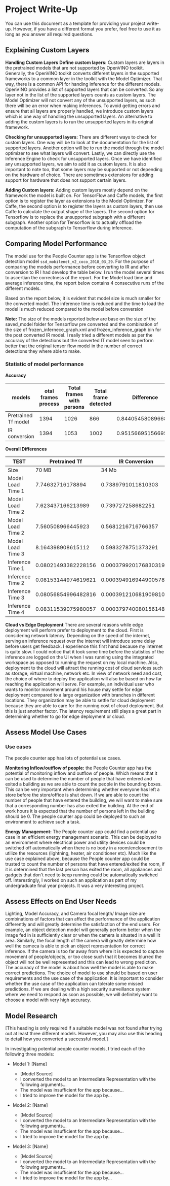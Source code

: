 # Project Write-Up

You can use this document as a template for providing your project write-up. However, if you
have a different format you prefer, feel free to use it as long as you answer all required
questions.

## Explaining Custom Layers

**Handling Custom Layers**
**Define custom layers:** 
Custom layers are layers in the pretrained models that are not supported by OpenVINO toolkit. Generally, the OpenVINO toolkit converts different layers in the supported frameworks to a common layer in the toolkit with the Model Optimizer. That way, there is a common API for handing inference for the different models. OpenVINO provides a list of supported layers that can be converted. So any layer not in the list of the supported layers counts as custom layers. The Model Optimizer will not convert any of the unsupported layers, as such there will be an error when making inferences. To avoid getting errors and ensure that all layers are properly handled, we introduce custom layers which is one way of handling the unsupported layers. An alternative to adding the custom layers is to run the unsupported layers in its original framework.

**Checking for unsupported layers:**
There are different ways to check for custom layers. One way will be to look at the documentation for the list of supported layers. Another option will be to run the model through the model optimizer to see what layers will convert. Lastly, we can directly use the Inference Engine to check for unsupported layers. Once we have identified any unsupported layers, we aim to add it as custom layers. It is also important to note too, that some layers may be supported or not depending on the hardware of choice. There are sometimes extensions for adding support for hardware that does not support certain layers.

**Adding Custom layers:**
Adding custom layers mostly depend on the framework the model is built on. For TensorFlow and Caffe models, the first option is to register the layer as extensions to the Model Optimizer. For Caffe, the second option is to register the layers as custom layers, then use Caffe to calculate the output shape of the layers. The second option for Tensorflow is to replace the unsupported subgraph with a different subgraph. Another option for Tensorflow is to actually offload the computation of the subgraph to Tensorflow during inference.


## Comparing Model Performance

The model use for the People Counter app is the Tensorflow object detection model `ssd_mobilenet_v2_coco_2018_03_29`. For the purpose of comparing the models performance before converting to IR and after conversion to IR I had develop the table below. I run the model several times to ascertian the correctness of the report. For the Model load time and average inference time, the report below contains 4 consecutive runs of the different models.

Based on the report below, it is evident that model size is much smaller for the converted model. The inference time is reduced and the time to load the model is much reduced compared to the model before conversion

**Note:** The size of the models reported below are base on the size of the saved_model folder for Tensorflow pre converted and the combination of the size of frozen_infernece_graph.xml and frozen_inference_graph.bin for the post converted IR model.
I really tried a different models as per the accuracy of the detections but the converted IT model seen to perform better that the original tensor flow model in the number of correct detections they where able to make.

### Statistic of model performance

**Accuracy**

| models               |  otal frames process | Total frames with persons  | Total frame detected | Difference                |
|----------------------|----------------------|----------------------------|----------------------|---------------------------|
| Pretrained Tf model  | 1394                 | 1026                       | 866                  | 0.8440545808966862        |
| IR conversion        | 1394                 | 1053                       | 1002                 | 0.9515669515669516        |


**Overall Differences**

|  TEST                | Pretrained Tf                    | IR Conversion                          | Difference                        |
|----------------------|----------------------------------|----------------------------------------|-----------------------------------|
| Size                 | 70 MB                            | 34 Mb                                  | 40 Mb                             |
| Model Load Time 1    | 7.74632716178894                 | 0.7389791011810303                     | 7.007348060607869                 |
| Model Load Time 2    | 7.623437166213989                | 0.739727258682251                      | 6.883709907531738                 |
| Model Load Time 2    | 7.560508966445923                | 0.5681216716766357                     | 6.992387294769287                 |
| Model Load Time 3    | 8.164398908615112                | 0.5983278751373291                     | 7.566071033477783                 |
| Inference Time 1     | 0.08021493382228156              | 0.0003799201768303191                  | 0.07983501364545124               |
| Inference Time 2     | 0.08153144974619621              | 0.0003949169449005784                  | 0.08113653280129562               |
| Inference Time 3     | 0.08056854996482816              | 0.00039121068190981016                 | 0.08017733928291836               |
| Inference Time 4     | 0.08311539075980057              | 0.0003797400801561484                  | 0.08273565067964442               |


**Cloud vs Edge Deployment**
There are several reasons while edge deployment will perform prefer to deployment to the cloud. First is considering network latency. Depending on the speed of the internet, serving an inference request over the internet will introduce some delay before users get feedback. I experience this first hand because my internet is quite slow. I could notice that it took some time before the statistics of the inference are logged on the UI when I was running using the integrated workspace as opposed to running the request on my local machine. Also, deployment to the cloud will attract  the running cost of cloud services such as storage, virtual machine, network etc. In view of network need and cost, the choice of where to deploy the application will also be based on how far reaching the application will serve. For example, an individual user who wants to monitor movement around his house may settle for edge deployment compared to a large organization with branches in different locations. They organization may be able to settle for cloud deployment because they are able to care for the running cost of cloud deployment. But this is just another factor. The latency requirement still plays a great part in determining whether to go for edge deployment or cloud.


## Assess Model Use Cases

### Use cases
The people counter app has lots of potential use cases.

**Monitoring Inflow/outflow of people:**
the People Counter app has the potential of monitoring inflow and outflow of people. Which means that it can be used to determine the number of people that have entered and exited a building as we are able to count the people in the bounding boxes. This can be very important when determining whether everyone has left a store before the store/office is shut down. If we are able to count the number of people that have entered the building, we will want to make sure that a corresponding  number has also exited the building. At the end of work hours it is expected that the number of persons left in the building should be 0. The people counter app could be deployed to such an environment to achieve such a task.

**Energy Management:**
The People counter app could find a potential use case in an efficient energy management scenario. This can be deployed to an environment where electrical power and utility devices could be switched off automatically when there is no body in a room/enclosement to utilize the resources (lightning, heater, air conditioner etc). Much like the use case explained above, because the People counter app could be trusted to count the number of persons that have entered/exited the room, if it is  determined that the last person has exited the room, all appliances and gadgets that don't need to keep running could be automatically switched off. Interestingly, I worked on such an application as part of my undergraduate final year projects. It was a very interesting project.

## Assess Effects on End User Needs

Lighting, Model Accuracy, and Camera focal length/ Image size are combinations of factors that can affect the performance of the application differently and will greatly determine the satisfaction of the end users. For example, an object detection model will generally perform better when the image fed in is sufficiently clear or when the camera is situated in a well lit area. Similarly, the focal length of the camera will greatly determine how well the cameca is able to pick an object representation for correct inference. If the camera is too far away from where it is expected to capture movement of people/objects, or too close such that it becomes blurred the object will not be well represented and this can lead to wrong prediction. The accuracy of the model is about how well the model is able to make correct predictions. The choice of model to use should be based on user requirements and the use case of the application. It is important to consider whether the use case of the application can tolerate some missed predictions. If we are dealing with a high security surveillance system where we need to respond as soon as possible, we will definitely want to choose a model with very high accuracy.

## Model Research

[This heading is only required if a suitable model was not found after trying out at least three
different models. However, you may also use this heading to detail how you converted 
a successful model.]

In investigating potential people counter models, I tried each of the following three models:

- Model 1: [Name]
  - [Model Source]
  - I converted the model to an Intermediate Representation with the following arguments...
  - The model was insufficient for the app because...
  - I tried to improve the model for the app by...
  
- Model 2: [Name]
  - [Model Source]
  - I converted the model to an Intermediate Representation with the following arguments...
  - The model was insufficient for the app because...
  - I tried to improve the model for the app by...

- Model 3: [Name]
  - [Model Source]
  - I converted the model to an Intermediate Representation with the following arguments...
  - The model was insufficient for the app because...
  - I tried to improve the model for the app by...